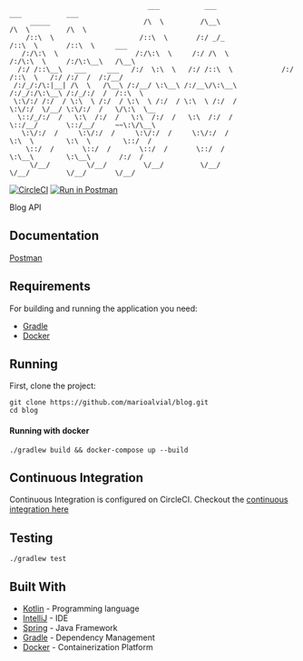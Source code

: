 ```
                                  ___           ___                    ___           ___               
     _____                       /\  \         /\__\                  /\  \         /\  \              
    /::\  \                     /::\  \       /:/ _/_                /::\  \       /::\  \     ___     
   /:/\:\  \                   /:/\:\  \     /:/ /\  \              /:/\:\  \     /:/\:\__\   /\__\    
  /:/ /::\__\   ___     ___   /:/  \:\  \   /:/ /::\  \            /:/ /::\  \   /:/ /:/  /  /:/__/    
 /:/_/:/\:|__| /\  \   /\__\ /:/__/ \:\__\ /:/__\/\:\__\          /:/_/:/\:\__\ /:/_/:/  /  /::\  \    
 \:\/:/ /:/  / \:\  \ /:/  / \:\  \ /:/  / \:\  \ /:/  /          \:\/:/  \/__/ \:\/:/  /   \/\:\  \__ 
  \::/_/:/  /   \:\  /:/  /   \:\  /:/  /   \:\  /:/  /            \::/__/       \::/__/     ~~\:\/\__\
   \:\/:/  /     \:\/:/  /     \:\/:/  /     \:\/:/  /              \:\  \        \:\  \        \::/  /
    \::/  /       \::/  /       \::/  /       \::/  /                \:\__\        \:\__\       /:/  / 
     \/__/         \/__/         \/__/         \/__/                  \/__/         \/__/       \/__/  
```
[![CircleCI](https://circleci.com/gh/marioalvial/blog.svg?style=svg)](https://circleci.com/gh/marioalvial/blog)
[![Run in Postman](https://run.pstmn.io/button.svg)](https://app.getpostman.com/run-collection/8b8e69030a1787869027)

Blog API

## Documentation

[Postman](https://documenter.getpostman.com/view/2673922/RznJmbYT)

## Requirements

For building and running the application you need:

- [Gradle](https://gradle.org/)
- [Docker](https://www.docker.com/)

## Running

First, clone the project:

```shell
git clone https://github.com/marioalvial/blog.git
cd blog
```

#### Running with docker

```shell
./gradlew build && docker-compose up --build
```

## Continuous Integration
Continuous Integration is configured on CircleCI. Checkout the [continuous integration here](https://circleci.com/gh/marioalvial/blog)

##  Testing

```shell
./gradlew test
```

## Built With

- [Kotlin](https://kotlinlang.org/) - Programming language
- [IntelliJ](https://www.jetbrains.com/idea/) - IDE
- [Spring](https://spring.io/) - Java Framework
- [Gradle](https://gradle.org/) - Dependency Management
- [Docker](https://www.docker.com/) - Containerization Platform
